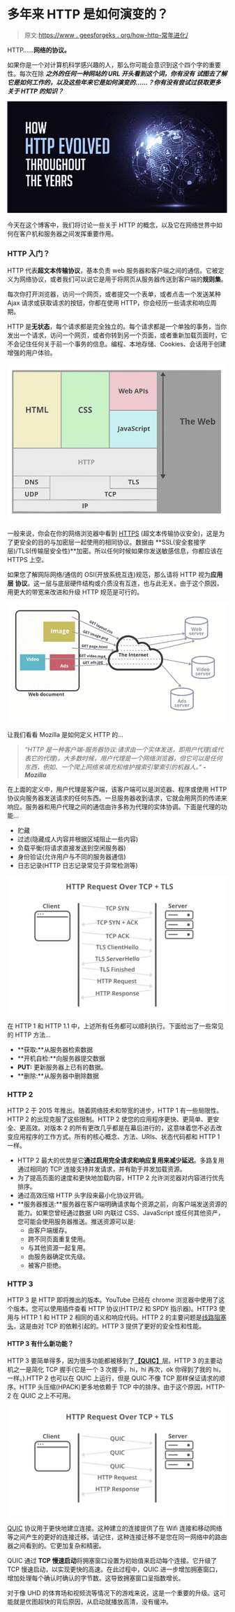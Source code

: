 # 多年来 HTTP 是如何演变的？

> 原文:[https://www . geesforgeks . org/how-http-常年进化/](https://www.geeksforgeeks.org/how-http-evolved-throughout-the-years/)

HTTP……**网络的协议。**

如果你是一个对计算机科学感兴趣的人，那么你可能会意识到这个四个字的重要性。每次在除 ***之外的任何一种网站的 URL 开头看到这个词，你有没有*** ***试图去了解它是如何工作的，以及这些年来它是如何演变的……？你有没有尝试过获取更多关于 HTTP 的知识？***

![How-HTTP-Evolved-Throughout-The-Years](img/8884e98cbed7d74143a05d89166ef1c0.png)

今天在这个博客中，我们将讨论一些关于 HTTP 的概念，以及它在网络世界中如何在客户机和服务器之间发挥重要作用。

### **HTTP 入门？**

HTTP 代表**超文本传输协议**，基本负责 web 服务器和客户端之间的通信。它被定义为网络协议，或者我们可以说它是用于将网页从服务器传送到客户端的**规则集**。

每次你打开浏览器，访问一个网页，或者提交一个表单，或者点击一个发送某种 Ajax 请求或获取请求的按钮，你都在使用 HTTP，你会经历一些请求和响应周期。

HTTP 是**无状态**，每个请求都是完全独立的。每个请求都是一个单独的事务，当你发出一个请求，访问一个网页，或者你转到另一个页面，或者重新加载页面时，它不会记住任何关于前一个事务的信息。编程、本地存储、Cookies、会话用于创建增强的用户体验。

![HTTP-Layer](img/96f7f866f74e211f0fa1182e99cc3cd2.png)

一般来说，你会在你的网络浏览器中看到 [HTTPS](https://www.geeksforgeeks.org/https-full-form/) (超文本传输协议安全)，这是为了更安全的目的与加密层一起使用的相同协议。数据由 **SSL(安全套接字层)/TLS(传输层安全性)**加密。所以任何时候如果你发送敏感信息，你都应该在 HTTPS 上空。

如果您了解网际网络/通信的 OSI(开放系统互连)规范，那么请将 HTTP 视为**应用层** **协议**。这一层与底层硬件结构或介质没有互连，也与此无关。由于这个原因，用更大的带宽来改进和升级 HTTP 规范是可行的。

![HTTP-Fetching-a-Web-Page](img/fd5b94ff8b5d476e30e7e7770c5455e8.png)

让我们看看 Mozilla 是如何定义 HTTP 的…

> *“HTTP 是一种客户端-服务器协议:请求由一个实体发送，即用户代理(或代表它的代理)。大多数时候，用户代理是一个网络浏览器，但它可以是任何东西，例如*、*一个爬上网络来填充和维护搜索引擎索引的机器人。”*
> ***-Mozilla***

在上面的定义中，用户代理是客户端，该客户端可以是浏览器、程序或使用 HTTP 协议向服务器发送请求的任何东西。一旦服务器收到请求，它就会用网页的传递来响应。服务器和用户代理之间的通信由许多称为代理的实体协调。下面是代理的功能…

*   贮藏
*   过滤(隐藏成人内容并根据区域阻止一些内容)
*   负载平衡(将请求直接发送到空闲服务器)
*   身份验证(允许用户与不同的服务器通信)
*   日志记录(HTTP 日志记录常见于异常检测等)

![HTTP-Request-TCP-TLS](img/1050812aa2f0e1604b55cb11cc68d812.png)

在 HTTP 1 和 HTTP 1.1 中，上述所有任务都可以顺利执行。下面给出了一些常见的 HTTP 方法…

*   **获取:**从服务器检索数据
*   **开机自检:**向服务器提交数据
*   **PUT:** 更新服务器上已有的数据。
*   **删除:**从服务器中删除数据

### **HTTP 2**

HTTP 2 于 2015 年推出。随着网络技术和带宽的进步，HTTP 1 有一些局限性。HTTP 2 的出现克服了这些限制。HTTP 2 使您的应用程序更快、更简单、更安全、更高效。对版本 2 的所有更改几乎都是在幕后进行的，这意味着您不必去改变应用程序的工作方式。所有的核心概念、方法、URIs、状态代码都和 HTTP 1 一样。

*   HTTP 2 最大的优势是它**通过启用完全请求和响应复用来减少延迟**。多路复用通过相同的 TCP 连接支持并发请求，并有助于并发加载资源。
*   为了提高页面的速度和更快地加载内容，HTTP 2 允许浏览器对内容进行优先排序。
*   通过高效压缩 HTTP 头字段来最小化协议开销。
*   **服务器推送:**服务器在客户端明确请求每个资源之前，向客户端发送资源的能力。如果您曾经通过数据 URI 内联过 CSS、JavaScript 或任何其他资产，您可能会使用服务器推送。推送资源可以是:
    *   由客户端缓存。
    *   跨不同页面重复使用。
    *   与其他资源一起复用。
    *   由服务器确定优先级。
    *   被客户拒绝。

### **HTTP 3**

HTTP 3 是 HTTP 即将推出的版本。YouTube 已经在 chrome 浏览器中使用了这个版本。您可以使用插件查看 HTTP 协议(HTTP/2 和 SPDY 指示器)。HTTP3 使用与 HTTP 1 和 HTTP 2 相同的语义和响应代码。HTTP 2 的主要问题是[线路阻塞头](https://en.wikipedia.org/wiki/Head-of-line_blocking)，这是由对 TCP 的依赖引起的。HTTP 3 提供了更好的安全性和性能。

#### HTTP 3 有什么新功能？

HTTP 3 要简单得多，因为很多功能都被移到了[**【QUIC】**](https://en.wikipedia.org/wiki/QUIC)层。HTTP 3 的主要动机之一是简化 TCP 握手(它是一个 3 次握手，hi，hi 再次，ok 你得到了我的 hi，一样。).HTTP 2 也可以在 QUIC 上运行，但是 QUIC 不像 TCP 那样保证请求的顺序。HTTP 头压缩(HPACK)更多地依赖于 TCP 中的排序。由于这个原因，HTTP-2 在 QUIC 之上不可用。

![HTTP-QUIC](img/c084ae980d84b08ac0a1558a9c93b642.png)

[QUIC](https://en.wikipedia.org/wiki/QUIC) 协议用于更快地建立连接。这种建立的连接提供了在 Wifi 连接和移动网络等之间产生的更好的连接迁移。请记住，这种连接迁移不是您在同一网络中的路由器之间看到的。它更加复杂和精密。

QUIC 通过 **TCP 慢速启动**将拥塞窗口设置为初始值来启动每个连接。它升级了 TCP 慢速启动，以实现更快的高速。在此过程中，QUIC 进一步增加拥塞窗口，增加处理每个确认时确认的字节数。这导致拥塞窗口呈指数增长。

对于像 UHD 的体育场和视频流等情况下的游戏来说，这是一个重要的升级。这可能就是优图超快的背后原因，从启动就播放高清，没有缓冲。